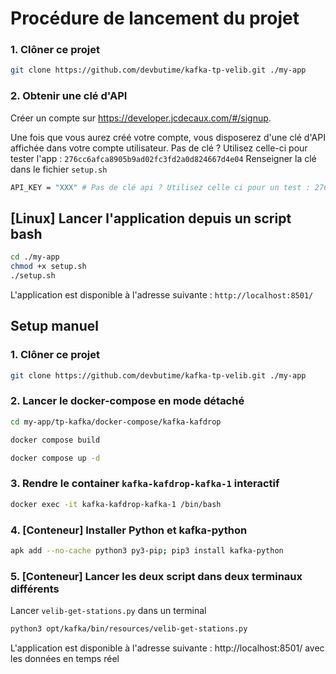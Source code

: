 # Procédure de lancement du projet

### 1. Clôner ce projet

```bash
git clone https://github.com/devbutime/kafka-tp-velib.git ./my-app
```

### 2. Obtenir une clé d'API

Créer un compte sur https://developer.jcdecaux.com/#/signup.

Une fois que vous aurez créé votre compte, vous disposerez d'une clé d'API affichée dans votre compte utilisateur.
Pas de clé ? Utilisez celle-ci pour tester l'app : `276cc6afca8905b9ad02fc3fd2a0d824667d4e04`
Renseigner la clé dans le fichier `setup.sh`

```bash
API_KEY = "XXX" # Pas de clé api ? Utilisez celle ci pour un test : 276cc6afca8905b9ad02fc3fd2a0d824667d4e04

```

## [Linux] Lancer l'application depuis un script bash

```bash
cd ./my-app
chmod +x setup.sh
./setup.sh
```

L'application est disponible à l'adresse suivante : `http://localhost:8501/`

## Setup manuel

### 1. Clôner ce projet

```bash
git clone https://github.com/devbutime/kafka-tp-velib.git ./my-app
```

### 2. Lancer le docker-compose en mode détaché

```bash
cd my-app/tp-kafka/docker-compose/kafka-kafdrop
```

```bash
docker compose build
```

```bash
docker compose up -d
```

### 3. Rendre le container `kafka-kafdrop-kafka-1` interactif

```bash
docker exec -it kafka-kafdrop-kafka-1 /bin/bash
```

### 4. [Conteneur] Installer Python et kafka-python

```bash
apk add --no-cache python3 py3-pip; pip3 install kafka-python
```

### 5. [Conteneur] Lancer les deux script dans deux terminaux différents

Lancer `velib-get-stations.py` dans un terminal

```bash
python3 opt/kafka/bin/resources/velib-get-stations.py
```

L'application est disponible à l'adresse suivante : http://localhost:8501/ avec les données en temps réel
